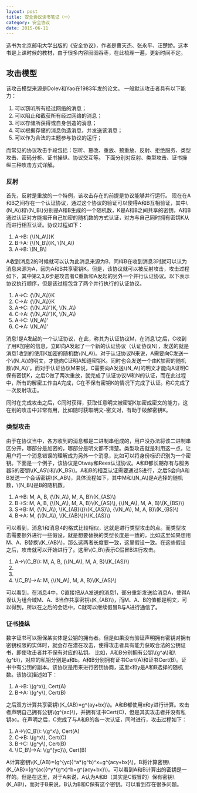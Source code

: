 ```yaml
---
layout: post
title: 安全协议读书笔记（一）
category: 安全协议
date: 2015-06-11
---
```


<script type="text/javascript" src="http://cdn.mathjax.org/mathjax/latest/MathJax.js?config=default" ></script>

选书为北京邮电大学出版的《安全协议》，作者是曹天杰、张永平、汪楚娇。这本书是上课时候的教材，由于很多内容囫囵吞枣，在此梳理一遍，更新时间不定。


<!-- more -->

## 攻击模型 #  
该攻击模型来源是Dolev和Yao在1983年发的论文。
一般默认攻击者具有以下能力：

1. 可以窃听所有经过网络的消息；
2. 可以阻止和截获所有经过网络的消息；
3. 可以存储所获得或自身创造的消息；
4. 可以根据存储的消息伪造消息，并发送该消息；
5. 可以作为合法的主题参与协议的运行；

而常见的协议攻击手段包括：窃听、篡改、重放、预重放、反射、拒绝服务、类型攻击、密码分析、证书操纵、协议交互等。
下面分别对反射、类型攻击、证书操纵三种攻击方式详解。

### 反射 #

首先，反射是重放的一个特例，该攻击存在的前提是协议能够并行运行。
现在在A和B之间存在一个认证协议，通过这个协议的验证可以使得A和B互相验证，其中\\(N\_A\\)和\\(N\_B\\)分别是A和B生成的一个随机数，K是A和B之间共享的密钥，A和B通过认证对方能揭开自己加密的随机数的方式认证，对方与自己同时拥有密钥K从而进行相互认证。协议过程如下：


1. A&rarr;B: {\\(N_A\\)}K
2. B&rarr;A: {\\(N\_B\\)}K, \\(N\_A\\)
3. A&rarr;B: \\(N\_B\\)

A收到消息2的时候就可以认为此消息来源为B，同样B在收到消息3时就可以认为消息来源为A，因为A和B共享密钥K。但是，该协议就可以被反射攻击，攻击过程如下，其中第2,3,6步是攻击者C重新和A发起的另外一个并行认证协议。以下表示协议执行顺序，但是该过程包含了两个并行执行的认证协议。

1. A&rarr;C: {\\(N\_A\\)}K
2. C&rarr;A: {\\(N\_A\\)}K
3. A&rarr;C: {\\(N\_A\\)'}K, \\(N\_A\\)
4. C&rarr;A: {\\(N\_A\\)'}K, \\(N\_A\\)
5. A&rarr;C: \\(N\_A\\)'
6. C&rarr;A: \\(N\_A\\)'

消息1是A发起的一个认证协议，在此，称其为认证协议M，在消息1之后，C收到了用K加密的信息，立即向A发起了一个新的认证协议（认证协议N），发送的就是消息1收到的使用K加密的随机数\\(N\_A\\)。对于认证协议N来说，A需要向C发送一个\\(N\_A\\)的明文，才能向C证明A知道密钥K。同时也会发送一个由K加密的随机数\\(N\_A\\)'。而对于认证协议M来说，C需要向A发送\\(N\_A\\)的明文才能向A证明C保有密钥K，之后C做了两次重放，就完成了认证协议M和N的认证，而在此过程中，所有的解密工作由A完成，C在不保有密钥K的情况下完成了认证。称C完成了一次反射攻击。

同时在完成攻击之后，C同时获得，获取任意明文被密钥K加密成密文的能力，这在别的攻击中非常有用，比如随时获取明文-密文对，有助于破解密钥K。

### 类型攻击 #

由于在协议当中，各方收到的消息都是二进制串组成的，用户没办法将该二进制串区分开，哪部分是加密的，哪部分是明文都不清楚。类型攻击就是利用这一点，让用户将一个消息错误的理解成为另外一个消息，比如可以将身份标识识别为一个密钥。下面是一个例子，该协议是Otway和Rees认证协议。A和B都长期存有与服务器S的密钥\\(K\_AS\\)和\\(K\_BS\\)。A和B的相互认证需要通过S进行，之后S会向A和B发送一个会话密钥\\(K\_AB\\)，具体流程如下，其中M和\\(N_A\\)是A选择的随机数，\\(N\_B\\)是B的随机数。

1. A&rarr;B: M, A, B, {\\(N\_A\\), M, A, B}\\(K\_{AS}\\)
2. B&rarr;S: M, A, B, {\\(N\_A\\), M, A, B}\\(K\_{AS}\\), {\\(N\_A\\), M, A, B}\\(K\_{BS}\\)
3. S&rarr;B: M, {\\(N\_A\\), \\(K\_{AB}\\)}\\(K\_{AS}\\), {\\(N\_A\\), M, A, B}\\(K\_{BS}\\)
4. B&rarr;A: M, {\\(N\_A\\), \\(K\_{AB}\\)}\\(K\_{AS}\\)

可以看到，消息1和消息4的格式比较相似，这就是进行类型攻击的点。而类型攻击需要额外进行一些假设，就是想要替换的类型长度是一致的，比如这里如果想用M、A、B替换\\(K\_{AB}\\)，那么这两者长度要一致，这里假设一致。在这些假设之后，攻击就可以开始进行了。这里\\(C\_B\\)表示C假冒B进行攻击。

1. A&rarr;\\(C\_B\\): M, A, B, {\\(N\_A\\), M, A, B}\\(K\_{AS}\\)
2. 
3. 
4. \\(C\_B\\)&rarr;A: M, {\\(N\_A\\), M, A, B}\\(K\_{AS}\\)

可以看到，在消息4中，C直接把从A发送的消息1，部分重新发送给消息A，使得A误认为组合域M、A、B当作共享密钥\\(K\_{AB}\\)，而M、A、B的值都是明文，可以得到，所以在之后的会话中，C就可以继续假冒B与A进行通信了。

### 证书操纵 #
数字证书可以担保某实体是公钥的拥有者。但是如果没有验证声明拥有密钥对拥有密钥权限的实体时，就会存在潜在攻击，使得攻击者具有能力获取合法的公钥证书，即使攻击者并不保有对应的私钥。
比如，A和B分别拥有公钥\\(g^a\\)和\\(g^b\\)，对应的私钥分别是a和b。A和B分别拥有证书Cert(A)和证书Cert(B)。证书中有公钥的副本。该协议是用来进行密钥协商，这里x和y是A和B选择的随机数。该协议描述如下：

1. A&rarr;B: \\(g^x\\), Cert(A)
2. B&rarr;A: \\(g^y\\), Cert(B)

之后双方计算共享密钥\\(K\_{AB}=g^{ay+bx}\\)。A和B都使用x和y进行计算。攻击者声明自己拥有公钥\\(g^{ac}\\)，并拥有证书Cert(C)，但是其实攻击者并没有私钥ac。在声明之后，C完成了与A和B的各一次认证，同时进行，攻击过程如下：

1. A&rarr;\\(C\_B\\): \\(g^x\\), Cert(A)
2. C&rarr;B: \\(g^x\\), Cert(C)
3. B&rarr;C: \\(g^y\\), Cert(B)
4. \\(C\_B\\)&rarr;A: \\(g^{yc}\\), Cert(B)

A计算密钥\\(K\_{AB}=(g^{yc})^a\*(g^b)^x=g^{acy+bx}\\)，B将计算密钥\\(K\_{AB}=(g^{ac})^y\*(g^x)^b=g^{acy+bx}\\)。可以看到A和B计算出的密钥是一样的。但是在这里，对于A来说，A认为A和B（其实是C假冒的）保有密钥\\(K\_AB\\)，而对于B来说，B认为B和C保有这个密钥。可以看到存在很多问题。


